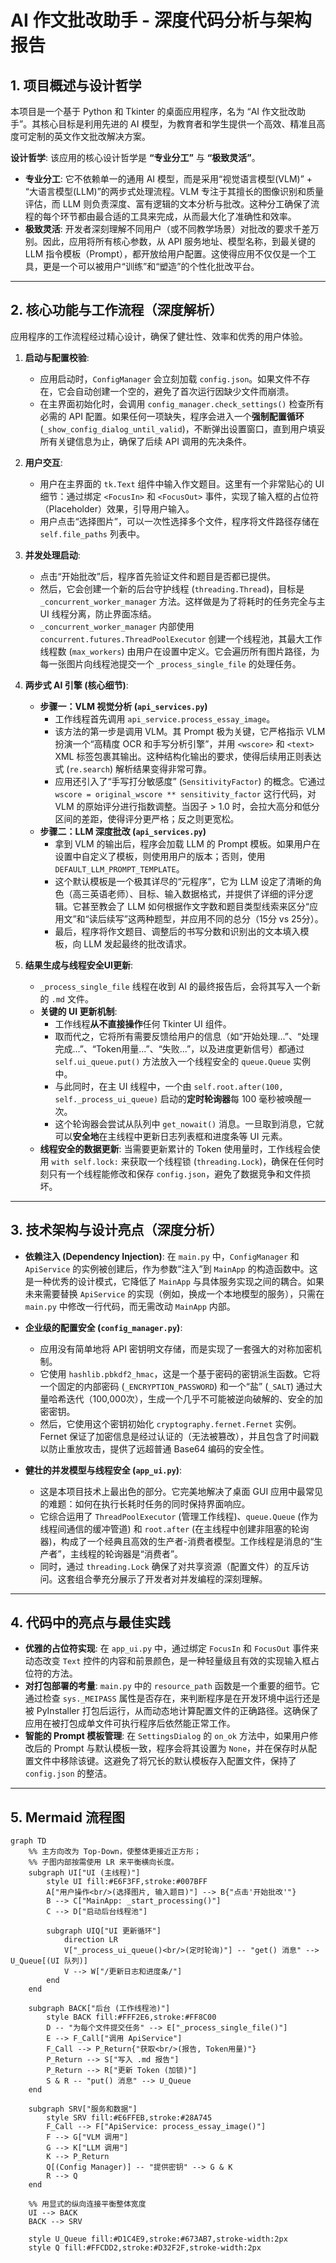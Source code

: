 # AI 作文批改助手 - 深度代码分析与架构报告

## 1. 项目概述与设计哲学

本项目是一个基于 Python 和 Tkinter 的桌面应用程序，名为 “AI 作文批改助手”。其核心目标是利用先进的 AI 模型，为教育者和学生提供一个高效、精准且高度可定制的英文作文批改解决方案。

**设计哲学**:
该应用的核心设计哲学是 **“专业分工”** 与 **“极致灵活”**。
-   **专业分工**: 它不依赖单一的通用 AI 模型，而是采用“视觉语言模型(VLM)” + “大语言模型(LLM)”的两步式处理流程。VLM 专注于其擅长的图像识别和质量评估，而 LLM 则负责深度、富有逻辑的文本分析与批改。这种分工确保了流程的每个环节都由最合适的工具来完成，从而最大化了准确性和效率。
-   **极致灵活**: 开发者深刻理解不同用户（或不同教学场景）对批改的要求千差万别。因此，应用将所有核心参数，从 API 服务地址、模型名称，到最关键的 LLM 指令模板（Prompt），都开放给用户配置。这使得应用不仅仅是一个工具，更是一个可以被用户“训练”和“塑造”的个性化批改平台。

---

## 2. 核心功能与工作流程（深度解析）

应用程序的工作流程经过精心设计，确保了健壮性、效率和优秀的用户体验。

1.  **启动与配置校验**:
    -   应用启动时，`ConfigManager` 会立刻加载 `config.json`。如果文件不存在，它会自动创建一个空的，避免了首次运行因缺少文件而崩溃。
    -   在主界面初始化时，会调用 `config_manager.check_settings()` 检查所有必需的 API 配置。如果任何一项缺失，程序会进入一个**强制配置循环** (`_show_config_dialog_until_valid`)，不断弹出设置窗口，直到用户填妥所有关键信息为止，确保了后续 API 调用的先决条件。

2.  **用户交互**:
    -   用户在主界面的 `tk.Text` 组件中输入作文题目。这里有一个非常贴心的 UI 细节：通过绑定 `<FocusIn>` 和 `<FocusOut>` 事件，实现了输入框的占位符（Placeholder）效果，引导用户输入。
    -   用户点击“选择图片”，可以一次性选择多个文件，程序将文件路径存储在 `self.file_paths` 列表中。

3.  **并发处理启动**:
    -   点击“开始批改”后，程序首先验证文件和题目是否都已提供。
    -   然后，它会创建一个新的后台守护线程 (`threading.Thread`)，目标是 `_concurrent_worker_manager` 方法。这样做是为了将耗时的任务完全与主 UI 线程分离，防止界面冻结。
    -   `_concurrent_worker_manager` 内部使用 `concurrent.futures.ThreadPoolExecutor` 创建一个线程池，其最大工作线程数 (`max_workers`) 由用户在设置中定义。它会遍历所有图片路径，为每一张图片向线程池提交一个 `_process_single_file` 的处理任务。

4.  **两步式 AI 引擎 (核心细节)**:
    -   **步骤一：VLM 视觉分析 (`api_services.py`)**
        -   工作线程首先调用 `api_service.process_essay_image`。
        -   该方法的第一步是调用 VLM。其 Prompt 极为关键，它严格指示 VLM 扮演一个“高精度 OCR 和手写分析引擎”，并用 `<wscore>` 和 `<text>` XML 标签包裹其输出。这种结构化输出的要求，使得后续用正则表达式 (`re.search`) 解析结果变得非常可靠。
        -   应用还引入了“手写打分敏感度” (`SensitivityFactor`) 的概念。它通过 `wscore = original_wscore ** sensitivity_factor` 这行代码，对 VLM 的原始评分进行指数调整。当因子 > 1.0 时，会拉大高分和低分区间的差距，使得评分更严格；反之则更宽松。
    -   **步骤二：LLM 深度批改 (`api_services.py`)**
        -   拿到 VLM 的输出后，程序会加载 LLM 的 Prompt 模板。如果用户在设置中自定义了模板，则使用用户的版本；否则，使用 `DEFAULT_LLM_PROMPT_TEMPLATE`。
        -   这个默认模板是一个极其详尽的“元程序”，它为 LLM 设定了清晰的角色（高三英语老师）、目标、输入数据格式，并提供了详细的评分逻辑。它甚至教会了 LLM 如何根据作文字数和题目类型线索来区分“应用文”和“读后续写”这两种题型，并应用不同的总分（15分 vs 25分）。
        -   最后，程序将作文题目、调整后的书写分数和识别出的文本填入模板，向 LLM 发起最终的批改请求。

5.  **结果生成与线程安全UI更新**:
    -   `_process_single_file` 线程在收到 AI 的最终报告后，会将其写入一个新的 `.md` 文件。
    -   **关键的 UI 更新机制**:
        -   工作线程**从不直接操作**任何 Tkinter UI 组件。
        -   取而代之，它将所有需要反馈给用户的信息（如“开始处理...”、“处理完成...”、“Token用量...”、“失败...”，以及进度更新信号）都通过 `self.ui_queue.put()` 方法放入一个线程安全的 `queue.Queue` 实例中。
        -   与此同时，在主 UI 线程中，一个由 `self.root.after(100, self._process_ui_queue)` 启动的**定时轮询器**每 100 毫秒被唤醒一次。
        -   这个轮询器会尝试从队列中 `get_nowait()` 消息。一旦取到消息，它就可以**安全地**在主线程中更新日志列表框和进度条等 UI 元素。
    -   **线程安全的数据更新**: 当需要更新累计的 Token 使用量时，工作线程会使用 `with self.lock:` 来获取一个线程锁 (`threading.Lock`)，确保在任何时刻只有一个线程能修改和保存 `config.json`，避免了数据竞争和文件损坏。

---

## 3. 技术架构与设计亮点（深度分析）

-   **依赖注入 (Dependency Injection)**: 在 `main.py` 中，`ConfigManager` 和 `ApiService` 的实例被创建后，作为参数“注入”到 `MainApp` 的构造函数中。这是一种优秀的设计模式，它降低了 `MainApp` 与具体服务实现之间的耦合。如果未来需要替换 `ApiService` 的实现（例如，换成一个本地模型的服务），只需在 `main.py` 中修改一行代码，而无需改动 `MainApp` 内部。

-   **企业级的配置安全 (`config_manager.py`)**:
    -   应用没有简单地将 API 密钥明文存储，而是实现了一套强大的对称加密机制。
    -   它使用 `hashlib.pbkdf2_hmac`，这是一个基于密码的密钥派生函数。它将一个固定的内部密码 (`_ENCRYPTION_PASSWORD`) 和一个“盐” (`_SALT`) 通过大量哈希迭代（100,000次），生成一个几乎不可能被逆向破解的、安全的加密密钥。
    -   然后，它使用这个密钥初始化 `cryptography.fernet.Fernet` 实例。Fernet 保证了加密信息是经过认证的（无法被篡改），并且包含了时间戳以防止重放攻击，提供了远超普通 Base64 编码的安全性。

-   **健壮的并发模型与线程安全 (`app_ui.py`)**:
    -   这是本项目技术上最出色的部分。它完美地解决了桌面 GUI 应用中最常见的难题：如何在执行长耗时任务的同时保持界面响应。
    -   它综合运用了 `ThreadPoolExecutor` (管理工作线程)、`queue.Queue` (作为线程间通信的缓冲管道) 和 `root.after` (在主线程中创建非阻塞的轮询器)，构成了一个经典且高效的生产者-消费者模型。工作线程是消息的“生产者”，主线程的轮询器是“消费者”。
    -   同时，通过 `threading.Lock` 确保了对共享资源（配置文件）的互斥访问。这套组合拳充分展示了开发者对并发编程的深刻理解。

---

## 4. 代码中的亮点与最佳实践

-   **优雅的占位符实现**: 在 `app_ui.py` 中，通过绑定 `FocusIn` 和 `FocusOut` 事件来动态改变 `Text` 控件的内容和前景颜色，是一种轻量级且有效的实现输入框占位符的方法。
-   **对打包部署的考量**: `main.py` 中的 `resource_path` 函数是一个重要的细节。它通过检查 `sys._MEIPASS` 属性是否存在，来判断程序是在开发环境中运行还是被 PyInstaller 打包后运行，从而动态地计算配置文件的正确路径。这确保了应用在被打包成单文件可执行程序后依然能正常工作。
-   **智能的 Prompt 模板管理**: 在 `SettingsDialog` 的 `on_ok` 方法中，如果用户修改后的 Prompt 与默认模板一致，程序会将其设置为 `None`，并在保存时从配置文件中移除该键。这避免了将冗长的默认模板存入配置文件，保持了 `config.json` 的整洁。

---

## 5.  Mermaid 流程图



```mermaid
graph TD
    %% 主方向改为 Top-Down，使整体更接近正方形；
    %% 子图内部按需使用 LR 来平衡横向长度。
    subgraph UI["UI (主线程)"]
        style UI fill:#E6F3FF,stroke:#007BFF
        A["用户操作<br/>(选择图片, 输入题目)"] --> B{"点击'开始批改'"}
        B --> C["MainApp: _start_processing()"]
        C --> D["启动后台线程池"]

        subgraph UIQ["UI 更新循环"]
            direction LR
            V["_process_ui_queue()<br/>(定时轮询)"] -- "get() 消息" --> U_Queue[(UI 队列)]
            V --> W["/更新日志和进度条/"]
        end
    end

    subgraph BACK["后台 (工作线程池)"]
        style BACK fill:#FFF2E6,stroke:#FF8C00
        D -- "为每个文件提交任务" --> E["_process_single_file()"]
        E --> F_Call["调用 ApiService"]
        F_Call --> P_Return{"获取<br/>(报告, Token用量)"}
        P_Return --> S["写入 .md 报告"]
        P_Return --> R["更新 Token (加锁)"]
        S & R -- "put() 消息" --> U_Queue
    end

    subgraph SRV["服务和数据"]
        style SRV fill:#E6FFEB,stroke:#28A745
        F_Call --> F["ApiService: process_essay_image()"]
        F --> G["VLM 调用"]
        G --> K["LLM 调用"]
        K --> P_Return
        Q[(Config Manager)] -- "提供密钥" --> G & K
        R --> Q
    end

    %% 用显式的纵向连接平衡整体宽度
    UI --> BACK
    BACK --> SRV

    style U_Queue fill:#D1C4E9,stroke:#673AB7,stroke-width:2px
    style Q fill:#FFCDD2,stroke:#D32F2F,stroke-width:2px
```